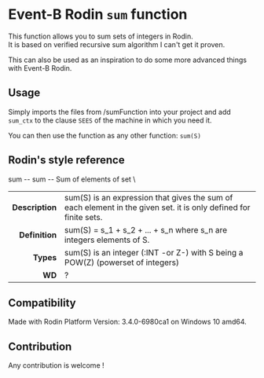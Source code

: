 # Event-B Rodin `sum` function

This function allows you to sum sets of integers in Rodin. \
It is based on verified recursive sum algorithm I can't get it proven.

This can also be used as an inspiration to do some more advanced things with Event-B Rodin.

## Usage

Simply imports the files from /sumFunction into your project and add `sum_ctx` to the clause `SEES` of the machine in which you need it.

You can then use the function as any other function: `sum(S)`

## Rodin's style reference
sum -- sum  -- Sum of elements of set \

| | |
| -:| :- |
| __Description__ | sum(S) is an expression that gives the sum of each element in  the given set. it is only defined for finite sets.|
|__Definition__ | sum(S) = s_1 + s_2 + ... + s_n where s_n are integers elements of S.
|__Types__ | sum(S) is an integer (:INT -or Z-) with S being a POW(Z) (powerset of integers)
|__WD__ | ?

## Compatibility

Made with Rodin Platform Version: 3.4.0-6980ca1 on Windows 10 amd64.

## Contribution

Any contribution is welcome !
